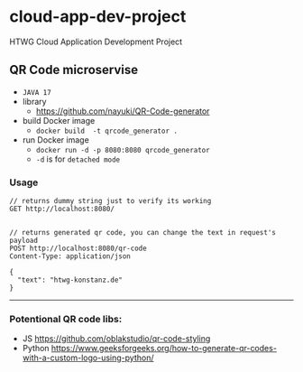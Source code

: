 # cloud-app-dev-project
HTWG Cloud Application Development Project

## QR Code microservise 
- `JAVA 17`
- library
  - https://github.com/nayuki/QR-Code-generator
- build Docker image
  - `docker build  -t qrcode_generator .`
- run Docker image
  - `docker run -d -p 8080:8080 qrcode_generator`
  - `-d` is for `detached mode`
  
### Usage
```
// returns dummy string just to verify its working
GET http://localhost:8080/


// returns generated qr code, you can change the text in request's payload
POST http://localhost:8080/qr-code
Content-Type: application/json

{
  "text": "htwg-konstanz.de"
}
```

---

### Potentional QR code libs:
- JS https://github.com/oblakstudio/qr-code-styling
- Python https://www.geeksforgeeks.org/how-to-generate-qr-codes-with-a-custom-logo-using-python/

